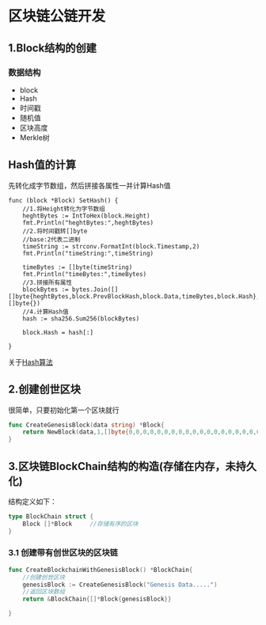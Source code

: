 # 区块链公链开发

##  1.Block结构的创建

### 数据结构
- block
- Hash
- 时间戳
- 随机值
- 区块高度
- Merkle树


## Hash值的计算
先转化成字节数组，然后拼接各属性一并计算Hash值

```
func (block *Block) SetHash() {
	//1.将Height转化为字节数组
	heghtBytes := IntToHex(block.Height)
	fmt.Println("heghtBytes:",heghtBytes)
	//2.将时间戳转[]byte
	//base:2代表二进制
	timeString := strconv.FormatInt(block.Timestamp,2)
	fmt.Println("timeString:",timeString)

	timeBytes := []byte(timeString)
	fmt.Println("timeBytes:",timeBytes)
	//3.拼接所有属性
	blockBytes := bytes.Join([][]byte{heghtBytes,block.PrevBlockHash,block.Data,timeBytes,block.Hash},[]byte{})
	//4.计算Hash值
	hash := sha256.Sum256(blockBytes)

	block.Hash = hash[:]

}
```
关于[Hash算法](https://www.cnblogs.com/foxclever/p/8370712.html)

## 2.创建创世区块
很简单，只要初始化第一个区块就行
```go
func CreateGenesisBlock(data string) *Block{
	return NewBlock(data,1,[]byte{0,0,0,0,0,0,0,0,0,0,0,0,0,0,0,0,0,0,0,0,0,0,0,0,0,0,0,0,0,0,0,0})
}
```

## 3.区块链BlockChain结构的构造(存储在内存，未持久化)
结构定义如下：
```go
type BlockChain struct {
	Block []*Block     //存储有序的区块
}
```
### 3.1 创建带有创世区块的区块链

```go
func CreateBlockchainWithGenesisBlock() *BlockChain{
	//创建创世区块
	genesisBlock := CreateGenesisBlock("Genesis Data.....")
	//返回区块数组
	return &BlockChain{[]*Block{genesisBlock}}

}
```








